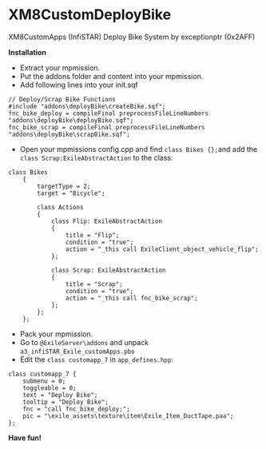 # XM8CustomDeployBike
XM8CustomApps (InfiSTAR) Deploy Bike System by exceptionptr (0x2AFF)

**Installation**

- Extract your mpmission.
- Put the addons folder and content into your mpmission.
- Add following lines into your init.sqf
```
// Deploy/Scrap Bike Functions
#include "addons\deployBike\createBike.sqf";
fnc_bike_deploy = compileFinal preprocessFileLineNumbers "addons\deployBike\deployBike.sqf";
fnc_bike_scrap = compileFinal preprocessFileLineNumbers "addons\deployBike\scrapBike.sqf";
```
- Open your mpmissions config.cpp and find `class Bikes {};`and add the `class Scrap:ExileAbstractAction` to the class:

```
class Bikes
	{
		targetType = 2;
		target = "Bicycle";
	
		class Actions
		{
			class Flip: ExileAbstractAction
			{
				title = "Flip";
				condition = "true";
				action = "_this call ExileClient_object_vehicle_flip";
			};
				
			class Scrap: ExileAbstractAction
			{
				title = "Scrap";
				condition = "true";
				action = "_this call fnc_bike_scrap";
			};
		};
	};
```
	
- Pack your mpmission.
- Go to `@ExileServer\addons` and unpack `a3_infiSTAR_Exile_customApps.pbo`
- Edit the `class customapp_7` in `app_defines.hpp`:

```
class customapp_7 {
	submenu = 0;
	toggleable = 0;
	text = "Deploy Bike";
	tooltip = "Deploy Bike";
	fnc = "call fnc_bike_deploy;";
	pic = "\exile_assets\texture\item\Exile_Item_DuctTape.paa";
};
```

**Have fun!**
